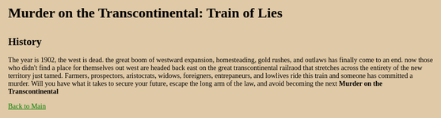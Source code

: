 <style>
  body {
  color: black;
    background: #E0C9A6;
    font-family: "Lucida Handwriting", "Lucida Console", "Courrier New";
    max-width: 2000px;
  }
  .container{
    
  }
  header{
        background: black;
    width: 100vw;
    position: sticky;
    border-bottom: 1px dashed #b5e853;
    padding: 20px 0;
  }
  h1{
  color: black
  }
  h2{
  color: black
  }
  a{
  color: green
  }
</style>

# Murder on the Transcontinental: Train of Lies

## History

The year is 1902, the west is dead. the great boom of westward expansion, homesteading, gold rushes, and outlaws has finally come to an end. now those who didn't find a place for themselves out west are headed back east on the great transcontinental railraod that stretches across the entirety of the new territory just tamed. Farmers, prospectors, aristocrats, widows, foreigners, entrepaneurs, and lowlives ride this train and someone has committed a murder. Will you have what it takes to secure your future, escape the long arm of the law, and avoid becoming the next  **Murder on the Transcontinental**

[Back to Main](README.md)

